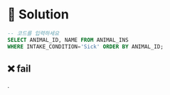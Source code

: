 # 📕 Solution

```sql
-- 코드를 입력하세요
SELECT ANIMAL_ID, NAME FROM ANIMAL_INS
WHERE INTAKE_CONDITION='Sick' ORDER BY ANIMAL_ID;
```

## ❌ fail

.
